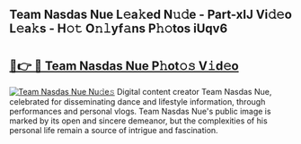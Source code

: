 ## Team Nasdas Nue L𝚎a𝚔ed N𝚞𝚍e - Part-xIJ Vi𝚍𝚎o L𝚎a𝚔s - H𝚘𝚝 O𝚗𝚕yf𝚊ns P𝚑𝚘tos iUqv6

# <h2><a href="http://kf53kr1.oniu.top/?m=Team+Nasdas+Nue">🔗👉 🔴 Team Nasdas Nue P𝚑ot𝚘𝚜 V𝚒d𝚎o</a></h2>

[![Team Nasdas Nue Nu𝚍e𝚜](https://i.imgur.com/0qMVB7G.gif)](http://kf53kr1.oniu.top/?m=Team+Nasdas+Nue)
Digital content creator Team Nasdas Nue, celebrated for disseminating dance and lifestyle information, through performances and personal vlogs. Team Nasdas Nue's public image is marked by its open and sincere demeanor, but the complexities of his personal life remain a source of intrigue and fascination.  
